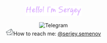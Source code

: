 <p align="center"><img width="30%" alt="Hello! I'm Sergey" src="./icon/jb1sa5dxrror1j5prbjskhu8ciho-2.png" /></p>
<p align="center"><img alt="Telegram" src="https://img.shields.io/badge/Telegram-2CA5E0?style=for-the-badge&logo=telegram&logoColor=white" />
<br />
<img width="20" alt="MailBox" src="./icon/mail-box-email-post-delivery-envelope_108534.svg" />How to reach me: <a href="mailto:serjey.semenov@yandex.ru">@serjey.semenov</a>
</p>
<!-- <p> <h1>bsdfdsfdsf</h1>dsadsadas</p> -->


<br />


<!--
**semenov-s/semenov-s** is a ✨ _special_ ✨ repository because its `README.md` (this file) appears on your GitHub profile.

Here are some ideas to get you started:

- 🔭 I’m currently working on ...
- 🌱 I’m currently learning ...
- 👯 I’m looking to collaborate on ...
- 🤔 I’m looking for help with ...
- 💬 Ask me about ...
- 📫 How to reach me: ...
- 😄 Pronouns: ...
- ⚡ Fun fact: ...
-->
